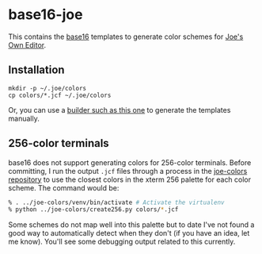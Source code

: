 # base16-joe

This contains the [base16](https://github.com/chriskempson/base16) templates
to generate color schemes for [Joe's Own Editor](https://joe-editor.sourceforge.io).

## Installation

```
mkdir -p ~/.joe/colors
cp colors/*.jcf ~/.joe/colors
```

Or, you can use a [builder such as this one](https://github.com/belak/base16-builder-go)
to generate the templates manually.

## 256-color terminals

base16 does not support generating colors for 256-color terminals.  Before
committing, I run the output `.jcf` files through a process in the
[joe-colors repository](https://github.com/jjjordan/joe-colors) to use
the closest colors in the xterm 256 palette for each color scheme.  The
command would be:

```sh
% . ../joe-colors/venv/bin/activate # Activate the virtualenv
% python ../joe-colors/create256.py colors/*.jcf
```

Some schemes do not map well into this palette but to date I've not found a
good way to automatically detect when they don't (if you have an idea, let
me know).  You'll see some debugging output related to this currently.

